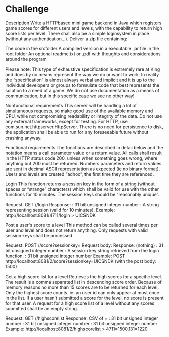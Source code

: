 Challenge
===================

Description
Write a HTTP­based mini game back­end in Java which registers game scores for different users and levels, with the capability to return high score lists per level. There shall also be a simple login­system in place (without any authentication...).
Deliver a zip file containing:

The code in the src­folder
A compiled version in a executable .jar file in the root folder
An optional readme.txt or .pdf with thoughts and considerations around the program

Please note: This type of exhaustive specification is extremely rare at King and does by no means
represent the way we do or want to work. In reality the “specification” is almost always verbal and implicit and it is up to the individual developers or groups to formulate code that best represents the solution to a need of a game. We do not use documentation as a means of communication, but in this specific case we see no other way!

Nonfunctional requirements
This server will be handling a lot of simultaneous requests, so make good use of the available memory and CPU, while not compromising readability or integrity of the data.
Do not use any external frameworks, except for testing. For HTTP, use
com.sun.net.httpserver.HttpServer.
There is no need for persistence to disk, the application shall be able to run for any foreseeable future without crashing anyway.

Functional requirements
The functions are described in detail below and the notation <value> means a call parameter value or a return value. All calls shall result in the HTTP status code 200, unless when something goes wrong, where anything but 200 must be returned. Numbers parameters and return values are sent in decimal ASCII representation as expected (ie no binary format).
Users and levels are created “ad­hoc”, the first time they are referenced.

Login
This function returns a session key in the form of a string (without spaces or “strange” characters) which shall be valid for use with the other functions for 10 minutes. The session keys should be “reasonably unique”.

Request: GET /<userid>/login
Response: <sessionkey>
<userid> : 31 bit unsigned integer number
<sessionkey> : A string representing session (valid for 10 minutes).
Example: http://localhost:8081/4711/login ­­> UICSNDK

Post a user's score to a level
This method can be called several times per user and level and does not return anything. Only requests with valid session keys shall be processed.

Request: POST /<levelid>/score?sessionkey=<sessionkey>
Request body: <score>
Response: (nothing)
<levelid> : 31 bit unsigned integer number
<sessionkey> : A session key string retrieved from the login function.
<score> : 31 bit unsigned integer number
Example: POST http://localhost:8081/2/score?sessionkey=UICSNDK (with the post body: 1500)

Get a high score list for a level
Retrieves the high scores for a specific level. The result is a comma separated list in descending score order. Because of memory reasons no more than 15 scores are to be returned for each level. Only the highest score counts. ie: an user id can only appear at most once in the list. If a user hasn't submitted a score for the level, no score is present for that user. A request for a high score list of a level without any scores submitted shall be an empty string.

Request: GET /<levelid>/highscorelist
Response: CSV of <userid>=<score>
<levelid> : 31 bit unsigned integer number
<score> : 31 bit unsigned integer number
<userid> : 31 bit unsigned integer number
Example: http://localhost:8081/2/highscorelist ­> 4711=1500,131=1220